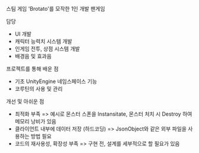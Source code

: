 스팀 게임 'Brotato'를 모작한 1인 개발 팬게임

담당
- UI 개발
- 캐릭터 능력치 시스템 개발
- 인게임 전투, 상점 시스템 개발
- 배경음 및 효과음

프로젝트를 통해 배운 점
- 기초 UnityEngine 네임스페이스 기능
- 코루틴의 사용 및 관리

개선 및 아쉬운 점
- 최적화 부족
=> 예시로 몬스터 스폰을 Instansitate, 몬스터 처치 시 Destroy 하여 메모리 낭비가 있음
- 클라이언트 내부에 데이터 저장 (하드코딩)
=> JsonObject와 같은 외부 파일을 사용하는 방법 필요
- 코드의 재사용성, 확장성 부족
=> 구현 전, 설계를 세부적으로 할 필요가 있음
